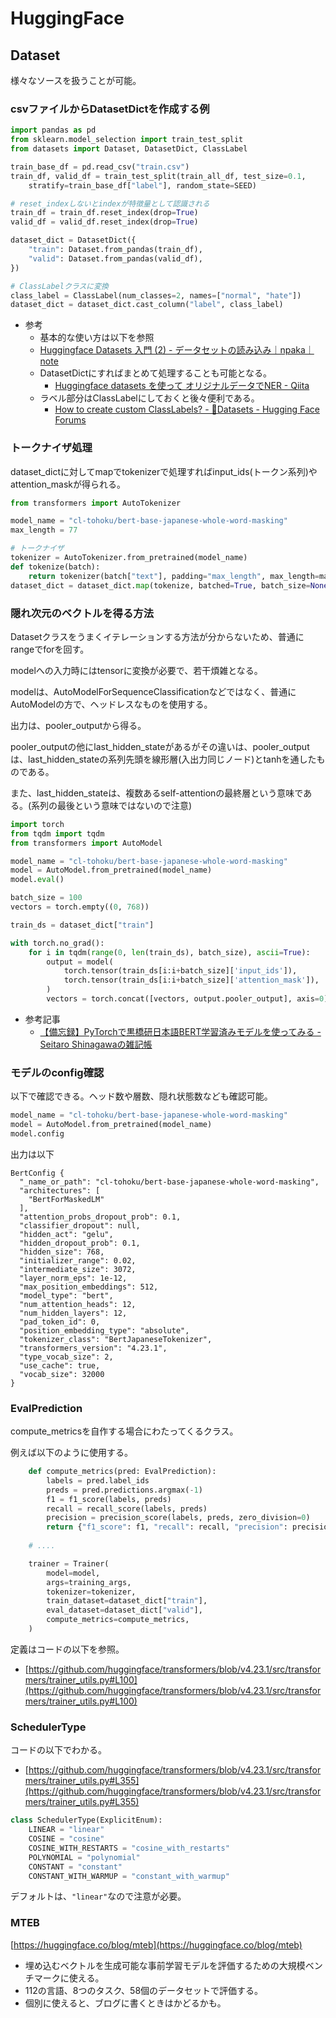 # HuggingFace

## Dataset

様々なソースを扱うことが可能。

### csvファイルからDatasetDictを作成する例

```python
import pandas as pd
from sklearn.model_selection import train_test_split
from datasets import Dataset, DatasetDict, ClassLabel

train_base_df = pd.read_csv("train.csv")
train_df, valid_df = train_test_split(train_all_df, test_size=0.1, 
    stratify=train_base_df["label"], random_state=SEED)

# reset_indexしないとindexが特徴量として認識される
train_df = train_df.reset_index(drop=True)
valid_df = valid_df.reset_index(drop=True)

dataset_dict = DatasetDict({
    "train": Dataset.from_pandas(train_df),
    "valid": Dataset.from_pandas(valid_df),
})

# ClassLabelクラスに変換
class_label = ClassLabel(num_classes=2, names=["normal", "hate"])
dataset_dict = dataset_dict.cast_column("label", class_label)
```

- 参考
  - 基本的な使い方は以下を参照
  - [Huggingface Datasets 入門 (2) - データセットの読み込み｜npaka｜note](https://note.com/npaka/n/n17ecbd890cd6#9ZILg)
  - DatasetDictにすればまとめて処理することも可能となる。
    - [Huggingface datasets を使って オリジナルデータでNER - Qiita](https://qiita.com/CivFractal/items/f2f7d8972fa14b152ad4)
  - ラベル部分はClassLabelにしておくと後々便利である。
    - [How to create custom ClassLabels? - 🤗Datasets - Hugging Face Forums](https://discuss.huggingface.co/t/how-to-create-custom-classlabels/13650)

### トークナイザ処理

dataset_dictに対してmapでtokenizerで処理すればinput_ids(トークン系列)やattention_maskが得られる。

```python
from transformers import AutoTokenizer

model_name = "cl-tohoku/bert-base-japanese-whole-word-masking"
max_length = 77

# トークナイザ
tokenizer = AutoTokenizer.from_pretrained(model_name)
def tokenize(batch):
    return tokenizer(batch["text"], padding="max_length", max_length=max_length, truncation=True)
dataset_dict = dataset_dict.map(tokenize, batched=True, batch_size=None)
```

### 隠れ次元のベクトルを得る方法

Datasetクラスをうまくイテレーションする方法が分からないため、普通にrangeでforを回す。

modelへの入力時にはtensorに変換が必要で、若干煩雑となる。

modelは、AutoModelForSequenceClassificationなどではなく、普通にAutoModelの方で、ヘッドレスなものを使用する。

出力は、pooler_outputから得る。

pooler_outputの他にlast_hidden_stateがあるがその違いは、pooler_outputは、last_hidden_stateの系列先頭を線形層(入出力同じノード)とtanhを通したものである。

また、last_hidden_stateは、複数あるself-attentionの最終層という意味である。(系列の最後という意味ではないので注意)

```python
import torch
from tqdm import tqdm
from transformers import AutoModel

model_name = "cl-tohoku/bert-base-japanese-whole-word-masking"
model = AutoModel.from_pretrained(model_name)
model.eval()

batch_size = 100
vectors = torch.empty((0, 768))

train_ds = dataset_dict["train"]

with torch.no_grad():
    for i in tqdm(range(0, len(train_ds), batch_size), ascii=True):
        output = model(
            torch.tensor(train_ds[i:i+batch_size]['input_ids']),
            torch.tensor(train_ds[i:i+batch_size]['attention_mask']),
        )
        vectors = torch.concat([vectors, output.pooler_output], axis=0)
```

- 参考記事
  - [【備忘録】PyTorchで黒橋研日本語BERT学習済みモデルを使ってみる - Seitaro Shinagawaの雑記帳](https://snowman-88888.hatenablog.com/entry/2020/08/21/055414)

### モデルのconfig確認

以下で確認できる。ヘッド数や層数、隠れ状態数なども確認可能。

```python
model_name = "cl-tohoku/bert-base-japanese-whole-word-masking"
model = AutoModel.from_pretrained(model_name)
model.config
```

出力は以下

```
BertConfig {
  "_name_or_path": "cl-tohoku/bert-base-japanese-whole-word-masking",
  "architectures": [
    "BertForMaskedLM"
  ],
  "attention_probs_dropout_prob": 0.1,
  "classifier_dropout": null,
  "hidden_act": "gelu",
  "hidden_dropout_prob": 0.1,
  "hidden_size": 768,
  "initializer_range": 0.02,
  "intermediate_size": 3072,
  "layer_norm_eps": 1e-12,
  "max_position_embeddings": 512,
  "model_type": "bert",
  "num_attention_heads": 12,
  "num_hidden_layers": 12,
  "pad_token_id": 0,
  "position_embedding_type": "absolute",
  "tokenizer_class": "BertJapaneseTokenizer",
  "transformers_version": "4.23.1",
  "type_vocab_size": 2,
  "use_cache": true,
  "vocab_size": 32000
}
```

### EvalPrediction

compute_metricsを自作する場合にわたってくるクラス。

例えば以下のように使用する。

```python
    def compute_metrics(pred: EvalPrediction):
        labels = pred.label_ids
        preds = pred.predictions.argmax(-1)
        f1 = f1_score(labels, preds)
        recall = recall_score(labels, preds)
        precision = precision_score(labels, preds, zero_division=0)
        return {"f1_score": f1, "recall": recall, "precision": precision}
    
    # ....

    trainer = Trainer(
        model=model,
        args=training_args,
        tokenizer=tokenizer,
        train_dataset=dataset_dict["train"],
        eval_dataset=dataset_dict["valid"],
        compute_metrics=compute_metrics,
    )
```

定義はコードの以下を参照。

- [https://github.com/huggingface/transformers/blob/v4.23.1/src/transformers/trainer_utils.py#L100](https://github.com/huggingface/transformers/blob/v4.23.1/src/transformers/trainer_utils.py#L100)

### SchedulerType

コードの以下でわかる。

- [https://github.com/huggingface/transformers/blob/v4.23.1/src/transformers/trainer_utils.py#L355](https://github.com/huggingface/transformers/blob/v4.23.1/src/transformers/trainer_utils.py#L355)

```python
class SchedulerType(ExplicitEnum):
    LINEAR = "linear"
    COSINE = "cosine"
    COSINE_WITH_RESTARTS = "cosine_with_restarts"
    POLYNOMIAL = "polynomial"
    CONSTANT = "constant"
    CONSTANT_WITH_WARMUP = "constant_with_warmup"
```

デフォルトは、`"linear"`なので注意が必要。

### MTEB

[https://huggingface.co/blog/mteb](https://huggingface.co/blog/mteb)

- 埋め込むベクトルを生成可能な事前学習モデルを評価するための大規模ベンチマークに使える。
- 112の言語、8つのタスク、58個のデータセットで評価する。
- 個別に使えると、ブログに書くときはかどるかも。
